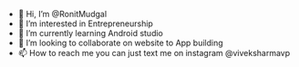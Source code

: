 - 👋 Hi, I’m @RonitMudgal
- 👀 I’m interested in Entrepreneurship
- 🌱 I’m currently learning Android studio
- 💞️ I’m looking to collaborate on website to App building
- 📫 How to reach me you can just text me on instagram @viveksharmavp

<!---
RonitMudgal/RonitMudgal is a ✨ special ✨ repository because its `README.md` (this file) appears on your GitHub profile.
You can click the Preview link to take a look at your changes.
--->
